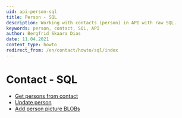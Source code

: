 ```yaml
---
uid: api-person-sql
title: Person - SQL
description: Working with contacts (person) in API with raw SQL.
keywords: person, contact, SQL, API
author: Bergfrid Skaara Dias
date: 11.04.2021
content_type: howto
redirect_from: /en/contact/howto/sql/index
---
```


# Contact - SQL

* [Get persons from contact][1]
* [Update person][2]
* [Add person picture BLOBs][3]

<!-- Referenced links -->
[1]: get-persons-from-contact-sql.md
[2]: update-person-sql.md
[3]: add-person-picture-blobs-sql.md
